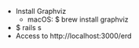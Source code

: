 - Install Graphviz
  - macOS: $ brew install graphviz
- $ rails s
- Access to http://localhost:3000/erd
